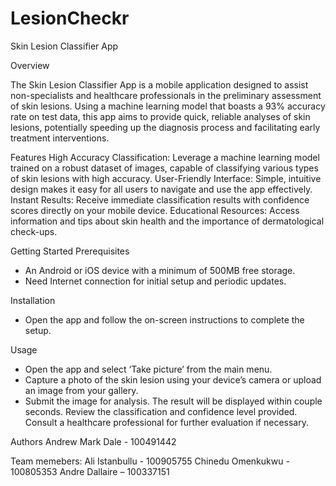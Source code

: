# LesionCheckr

Skin Lesion Classifier App

Overview

The Skin Lesion Classifier App is a mobile application designed to assist non-specialists and healthcare professionals in the preliminary assessment of skin lesions. Using a machine learning model that boasts a 93% accuracy rate on test data, this app aims to provide quick, reliable analyses of skin lesions, potentially speeding up the diagnosis process and facilitating early treatment interventions.

Features
High Accuracy Classification: Leverage a machine learning model trained on a robust dataset of images, capable of classifying various types of skin lesions with high accuracy.
User-Friendly Interface: Simple, intuitive design makes it easy for all users to navigate and use the app effectively.
Instant Results: Receive immediate classification results with confidence scores directly on your mobile device.
Educational Resources: Access information and tips about skin health and the importance of dermatological check-ups.

Getting Started
Prerequisites
- An Android or iOS device with a minimum of 500MB free storage.
- Need Internet connection for initial setup and periodic updates.

Installation
- Open the app and follow the on-screen instructions to complete the setup.

Usage
- Open the app and select ‘Take picture’ from the main menu.
- Capture a photo of the skin lesion using your device’s camera or upload an image from your gallery.
- Submit the image for analysis. The result will be displayed within couple seconds. Review the classification and confidence level provided. Consult a healthcare professional for further evaluation if necessary.


Authors
Andrew Mark Dale - 100491442

Team memebers: 
Ali Istanbullu - 100905755
Chinedu Omenkukwu - 100805353
Andre Dallaire – 100337151
 
